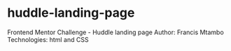 # huddle-landing-page
Frontend Mentor Challenge - Huddle landing page
Author: Francis Mtambo
Technologies: html and CSS
